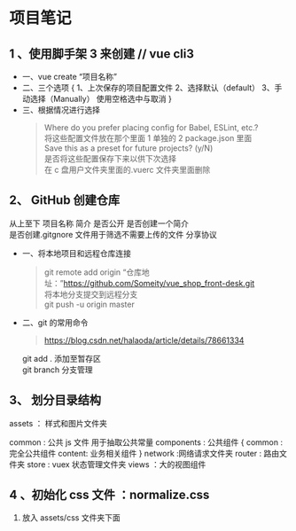 # 项目笔记

## 1 、使用脚手架 3 来创建 // vue cli3

- 一、vue create “项目名称”
- 二、三个选项
  {
  1、上次保存的项目配置文件
  2、选择默认（default）
  3、手动选择（Manually） 使用空格选中与取消
  }
- 三、根据情况进行选择
  > Where do you prefer placing config for Babel, ESLint, etc.?  
  > 将这些配置文件放在那个里面 1 单独的 2 package.json 里面  
  > Save this as a preset for future projects? (y/N)  
  > 是否将这些配置保存下来以供下次选择  
  > 在 c 盘用户文件夹里面的.vuerc 文件夹里面删除

## 2、 GitHub 创建仓库

从上至下
项目名称 简介 是否公开
是否创建一个简介  
 是否创建.gitgnore 文件用于筛选不需要上传的文件
分享协议

- 一、将本地项目和远程仓库连接
  > git remote add origin “仓库地址：”https://github.com/Someity/vue_shop_front-desk.git  
  > 将本地分支提交到远程分支  
  > git push -u origin master
- 二、git 的常用命令

  > https://blog.csdn.net/halaoda/article/details/78661334

  git add . 添加至暂存区  
  git branch 分支管理

## 3、 划分目录结构

assets ： 样式和图片文件夹

common : 公共 js 文件 用于抽取公共常量
components : 公共组件 {
common :完全公共组件
content: 业务相关组件
}
network :网络请求文件夹
router : 路由文件夹
store : vuex 状态管理文件夹
views ：大的视图组件

## 4 、初始化 css 文件 ：normalize.css

1. 放入 assets/css 文件夹下面
